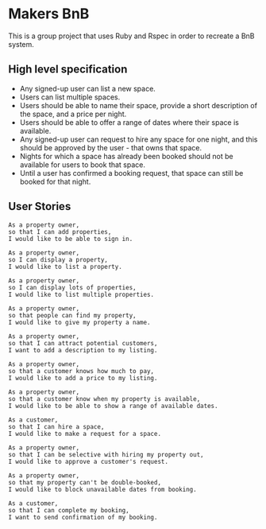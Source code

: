 # Makers BnB #

  This is a group project that uses Ruby and Rspec in order to recreate a BnB system.

## High level specification
- Any signed-up user can list a new space.
- Users can list multiple spaces.
- Users should be able to name their space, provide a short description of the space, and a price per night.
- Users should be able to offer a range of dates where their space is available.
- Any signed-up user can request to hire any space for one night, and this should be approved by the user - that owns that space.
- Nights for which a space has already been booked should not be available for users to book that space.
- Until a user has confirmed a booking request, that space can still be booked for that night.

## User Stories
```
As a property owner,
so that I can add properties,
I would like to be able to sign in.
```
```
As a property owner,
so I can display a property,
I would like to list a property.
```
```
As a property owner,
so I can display lots of properties,
I would like to list multiple properties.
```
```
As a property owner,
so that people can find my property,
I would like to give my property a name.
```
```
As a property owner,
so that I can attract potential customers,
I want to add a description to my listing.
```
```
As a property owner,
so that a customer knows how much to pay,
I would like to add a price to my listing.
```
```
As a property owner,
so that a customer know when my property is available,
I would like to be able to show a range of available dates.
```
```
As a customer,
so that I can hire a space,
I would like to make a request for a space.
```
```
As a property owner,
so that I can be selective with hiring my property out,
I would like to approve a customer's request.
```
```
As a property owner,
so that my property can't be double-booked,
I would like to block unavailable dates from booking.
```
```
As a customer,
so that I can complete my booking,
I want to send confirmation of my booking.
```
